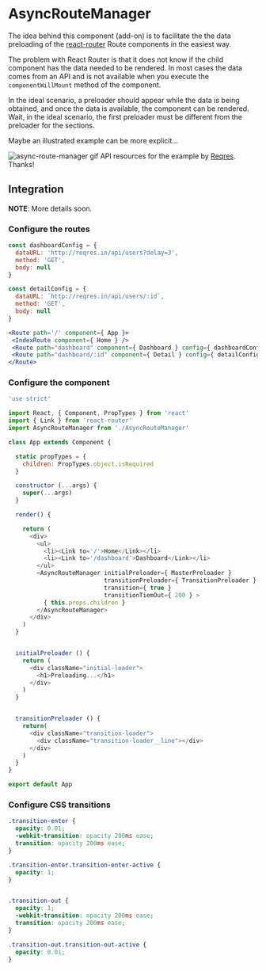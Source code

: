 # AsyncRouteManager

The idea behind this component (add-on) is to facilitate the the data preloading
of the [react-router](https://www.npmjs.com/package/react-router) Route components
in the easiest way.

The problem with React Router is that it does not know if the child component has
the data needed to be rendered. In most cases the data comes from an API and is
not available when you execute the `componentWillMount` method of the component.

In the ideal scenario, a preloader should appear while the data is being obtained,
and once the data is available, the component can be rendered. Wait, in the ideal scenario,
the first preloader must be different from the preloader for the sections.

Maybe an illustrated example can be more explicit...

![async-route-manager gif](http://www.builtbyedgar.com/lab/async-route-manager.gif)
API resources for the example by [Reqres](http://reqres.in). Thanks!


## Integration

**NOTE**: More details soon.

### Configure the routes

```js
const dashboardConfig = {
  dataURL: 'http://reqres.in/api/users?delay=3',
  method: 'GET',
  body: null
}

const detailConfig = {
  dataURL: `http://reqres.in/api/users/:id`,
  method: 'GET',
  body: null
}
```

 ```jsx
<Route path='/' component={ App }>
  <IndexRoute component={ Home } />
  <Route path="dashboard" component={ Dashboard } config={ dashboardConfig } />
  <Route path="dashboard/:id" component={ Detail } config={ detailConfig } />
</Route>
 ```

### Configure the component

```js
'use strict'

import React, { Component, PropTypes } from 'react'
import { Link } from 'react-router'
import AsyncRouteManager from './AsyncRouteManager'

class App extends Component {

  static propTypes = {
    children: PropTypes.object.isRequired
  }

  constructor (...args) {
    super(...args)
  }

  render() {

    return (
      <div>
        <ul>
          <li><Link to='/'>Home</Link></li>
          <li><Link to='/dashboard'>Dashboard</Link></li>
        </ul>
        <AsyncRouteManager initialPreloader={ MasterPreloader }
                           transitionPreloader={ TransitionPreloader }
                           transition={ true }
                           transitionTiemOut={ 200 } >
          { this.props.children }
        </AsyncRouteManager>
      </div>
    )
  }


  initialPreloader () {
    return (
      <div className="initial-loader">
        <h1>Preloading...</h1>
      </div>
    )
  }


  transitionPreloader () {
    return(
      <div className="transition-loader">
        <div className="transition-loader__line"></div>
      </div>
    )
  }
}

export default App

```

### Configure CSS transitions

```css
.transition-enter {
  opacity: 0.01;
  -webkit-transition: opacity 200ms ease;
  transition: opacity 200ms ease;
}

.transition-enter.transition-enter-active {
  opacity: 1;
}


.transition-out {
  opacity: 1;
  -webkit-transition: opacity 200ms ease;
  transition: opacity 200ms ease;
}

.transition-out.transition-out-active {
  opacity: 0.01;
}
```

